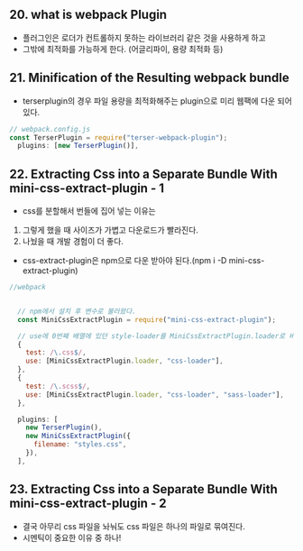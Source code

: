 ## 20. what is webpack Plugin

- 플러그인은 로더가 컨트롤하지 못하는 라이브러리 같은 것을 사용하게 하고
- 그밖에 최적화를 가능하게 한다. (어글리파이, 용량 최적화 등)

## 21. Minification of the Resulting webpack bundle

- terserplugin의 경우 파일 용량을 최적화해주는 plugin으로 미리 웹팩에 다운 되어 있다.

```javascript
// webpack.config.js
const TerserPlugin = require("terser-webpack-plugin");
  plugins: [new TerserPlugin()],
```

## 22. Extracting Css into a Separate Bundle With mini-css-extract-plugin - 1

- css를 분할해서 번들에 집어 넣는 이유는

1. 그렇게 했을 때 사이즈가 가볍고 다운로드가 빨라진다.
2. 나눴을 때 개발 경험이 더 좋다.

- css-extract-plugin은 npm으로 다운 받아야 된다.(npm i -D mini-css-extract-plugin)

```javascript
//webpack


  // npm에서 설치 후 변수로 불러왔다.
  const MiniCssExtractPlugin = require("mini-css-extract-plugin");

  // use에 0번째 배열에 있던 style-loader를 MiniCssExtractPlugin.loader로 바꿨다
  {
    test: /\.css$/,
    use: [MiniCssExtractPlugin.loader, "css-loader"],
  },
  {
    test: /\.scss$/,
    use: [MiniCssExtractPlugin.loader, "css-loader", "sass-loader"],
  },

  plugins: [
    new TerserPlugin(),
    new MiniCssExtractPlugin({
      filename: "styles.css",
    }),
  ],
```

## 23. Extracting Css into a Separate Bundle With mini-css-extract-plugin - 2

- 결국 아무리 css 파일을 놔눠도 css 파일은 하나의 파일로 묶여진다.
- 시멘틱이 중요한 이유 중 하나!
